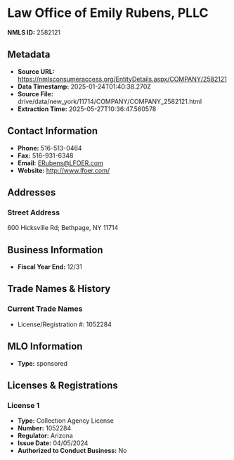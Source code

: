 # Law Office of Emily Rubens, PLLC

**NMLS ID:** 2582121

## Metadata
- **Source URL:** https://nmlsconsumeraccess.org/EntityDetails.aspx/COMPANY/2582121
- **Data Timestamp:** 2025-01-24T01:40:38.270Z
- **Source File:** drive/data/new_york/11714/COMPANY/COMPANY_2582121.html
- **Extraction Time:** 2025-05-27T10:36:47.560578

## Contact Information
- **Phone:** 516-513-0464
- **Fax:** 516-931-6348
- **Email:** ERubens@LFOER.com
- **Website:** http://www.lfoer.com/

## Addresses
### Street Address
600 Hicksville Rd; Bethpage, NY 11714

## Business Information
- **Fiscal Year End:** 12/31

## Trade Names & History
### Current Trade Names
- License/Registration #: 1052284

## MLO Information
- **Type:** sponsored

## Licenses & Registrations

### License 1
- **Type:** Collection Agency License
- **Number:** 1052284
- **Regulator:** Arizona
- **Issue Date:** 04/05/2024
- **Authorized to Conduct Business:** No
